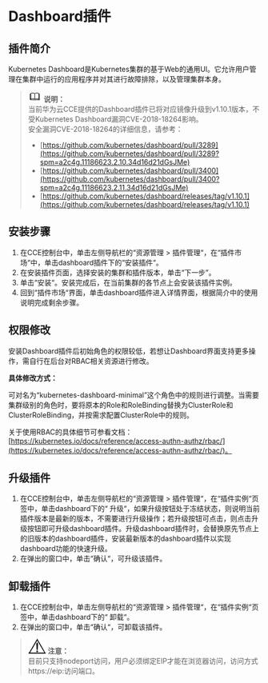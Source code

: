 # Dashboard插件<a name="cce_01_0128"></a>

## 插件简介<a name="section1418513434428"></a>

Kubernetes Dashboard是Kubernetes集群的基于Web的通用UI。它允许用户管理在集群中运行的应用程序并对其进行故障排除，以及管理集群本身。

>![](public_sys-resources/icon-note.gif) **说明：**   
>当前华为云CCE提供的Dashboard插件已将对应镜像升级到v1.10.1版本，不受Kubernetes Dashboard漏洞CVE-2018-18264影响。  
>安全漏洞CVE-2018-18264的详细信息，请参考：  
>-   [https://github.com/kubernetes/dashboard/pull/3289](https://github.com/kubernetes/dashboard/pull/3289?spm=a2c4g.11186623.2.10.34d16d21dGsJMe)  
>-   [https://github.com/kubernetes/dashboard/pull/3400](https://github.com/kubernetes/dashboard/pull/3400?spm=a2c4g.11186623.2.11.34d16d21dGsJMe)  
>-   [https://github.com/kubernetes/dashboard/releases/tag/v1.10.1](https://github.com/kubernetes/dashboard/releases/tag/v1.10.1)  

## 安装步骤<a name="section46701613154319"></a>

1.  在CCE控制台中，单击左侧导航栏的“资源管理  \>  插件管理“，在“插件市场“中，单击dashboard插件下的“安装插件“。
2.  在安装插件页面，选择安装的集群和插件版本，单击“下一步”。
3.  单击“安装“。安装完成后，在当前集群的各节点上会安装该插件实例。
4.  回到“插件市场“界面，单击dashboard插件进入详情界面，根据简介中的使用说明完成剩余步骤。

## 权限修改<a name="section10659162018415"></a>

安装Dashboard插件后初始角色的权限较低，若想让Dashboard界面支持更多操作，需自行在后台对RBAC相关资源进行修改。

**具体修改方式：**

可对名为“kubernetes-dashboard-minimal”这个角色中的规则进行调整。当需要集群级别的角色时，要将原本的Role和RoleBinding替换为ClusterRole和ClusterRoleBinding，并按需求配置ClusterRole中的规则。

关于使用RBAC的具体细节可参看文档：[https://kubernetes.io/docs/reference/access-authn-authz/rbac/](https://kubernetes.io/docs/reference/access-authn-authz/rbac/)。

## 升级插件<a name="section455343310401"></a>

1.  在CCE控制台中，单击左侧导航栏的“资源管理 \> 插件管理“，在“插件实例“页签中，单击dashboard下的“ 升级“，如果升级按钮处于冻结状态，则说明当前插件版本是最新的版本，不需要进行升级操作；若升级按钮可点击，则点击升级按钮即可升级dashboard插件。升级dashboard插件时，会替换原先节点上的旧版本的dashboard插件，安装最新版本的dashboard插件以实现dashboard功能的快速升级。
2.  在弹出的窗口中，单击“确认“，可升级该插件。

## 卸载插件<a name="section20765191931911"></a>

1.  在CCE控制台中，单击左侧导航栏的“资源管理 \> 插件管理“，在“插件实例“页签中，单击dashboard下的“ 卸载“。
2.  在弹出的窗口中，单击“确认“，可卸载该插件。

>![](public_sys-resources/icon-notice.gif) **注意：**   
>目前只支持nodeport访问，用户必须绑定EIP才能在浏览器访问，访问方式https://eip:访问端口。  

